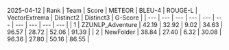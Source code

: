 2025-04-12
| Rank | Team | Score | METEOR | BLEU-4 | ROUGE-L | VectorExtrema | Distinct2 | Distinct3 | G-Score |
| --- | --- | --- | --- | --- | --- | --- | --- | --- | --- |
| 1 | ZZUNLP_Adventure | 42.19 | 32.92 | 9.02 | 34.63 | 96.57 | 28.72 | 52.06 | 91.39 |
| 2 | NewFolder | 38.84 | 27.40 | 6.32 | 30.08 | 96.36 | 27.80 | 50.16 | 86.55 |